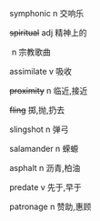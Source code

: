 symphonic		n		交响乐

~~spiritual~~		adj		精神上的

​			n		宗教歌曲

assimilate		v		吸收

~~proximity~~		n		临近,接近

~~fling~~		掷,抛,扔去

slingshot		n		弹弓

salamander		n		蝾螈

asphalt		n		沥青,柏油

predate		v		先于,早于

patronage		n		赞助,惠顾

